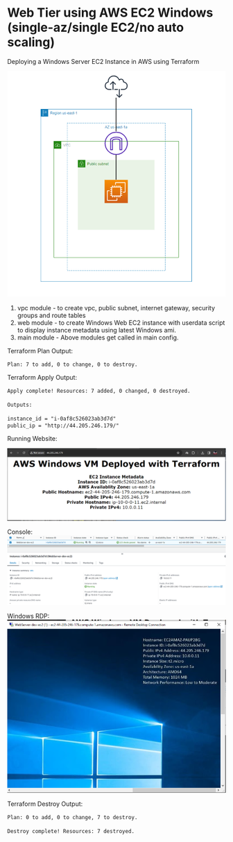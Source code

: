 # Web Tier using AWS EC2 Windows (single-az/single EC2/no auto scaling)

Deploying a Windows Server EC2 Instance in AWS using Terraform

![Alt text](/images/diagram.png)

1. vpc module - to create vpc, public subnet, internet gateway, security groups and route tables
2. web module - to create Windows Web EC2 instance with userdata script to display instance metadata using latest Windows ami.
3. main module - Above modules get called in main config.

Terraform Plan Output:
```
Plan: 7 to add, 0 to change, 0 to destroy.
```

Terraform Apply Output:
```
Apply complete! Resources: 7 added, 0 changed, 0 destroyed.

Outputs:

instance_id = "i-0af8c526023ab3d7d"
public_ip = "http://44.205.246.179/"
```

Running Website:

![Alt text](/images/website.png)

Console:
![Alt text](/images/console.png)

Windows RDP:
![Alt text](/images/rdp.png)

Terraform Destroy Output:
```
Plan: 0 to add, 0 to change, 7 to destroy.

Destroy complete! Resources: 7 destroyed.
```